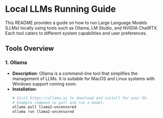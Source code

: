 # Local LLMs Running Guide

This README provides a guide on how to run Large Language Models (LLMs) locally using tools such as Ollama, LM Studio, and NVIDIA ChatRTX. Each tool caters to different system capabilities and user preferences.

## Tools Overview

### 1. **Ollama**
- **Description**: Ollama is a command-line tool that simplifies the management of LLMs. It is suitable for MacOS and Linux systems with Windows support coming soon.
- **Installation**:
  ```bash
  # Visit https://ollama.ai to download and install for your OS.
  # Example command to pull and run a model:
  ollama pull llama2-uncensored
  ollama run llama2-uncensored
